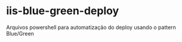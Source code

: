 # iis-blue-green-deploy
Arquivos powershell para automatização do deploy usando o pattern Blue/Green
